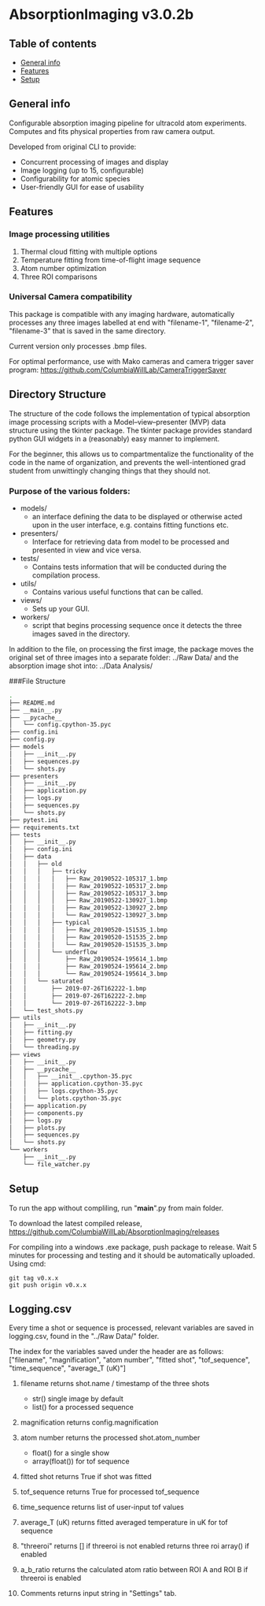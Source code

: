 # AbsorptionImaging v3.0.2b

## Table of contents
* [General info](#general-info)
* [Features](#features)
* [Setup](#setup)

## General info
Configurable absorption imaging pipeline for ultracold atom experiments. Computes and fits physical properties from raw camera output.

Developed from original CLI to provide:
- Concurrent processing of images and display
- Image logging (up to 15, configurable)
- Configurability for atomic species
- User-friendly GUI for ease of usability
	
## Features
### Image processing utilities
1. Thermal cloud fitting with multiple options
2. Temperature fitting from time-of-flight image sequence
3. Atom number optimization
4. Three ROI comparisons

### Universal Camera compatibility
This package is compatible with any imaging hardware, automatically processes any three images labelled at end with "filename-1", "filename-2", "filename-3" that is saved in the same directory.

Current version only processes .bmp files.

For optimal performance, use with Mako cameras and camera trigger saver program:
https://github.com/ColumbiaWillLab/CameraTriggerSaver

## Directory Structure
The structure of the code follows the implementation of typical absorption image processing scripts with a Model–view–presenter (MVP) data structure using the tkinter package. The tkinter package provides standard python GUI widgets in a (reasonably) easy manner to implement.

For the beginner, this allows us to compartmentalize the functionality of the code in the name of organization, and prevents the well-intentioned grad student from unwittingly changing things that they should not.

### Purpose of the various folders:

* models/
    + an interface defining the data to be displayed or otherwise acted upon in the user interface, e.g. contains fitting functions etc.
* presenters/
    + Interface for retrieving data from model to be processed and presented in view and vice versa.
* tests/
    + Contains tests information that will be conducted during the compilation process.
* utils/
    + Contains various useful functions that can be called.
* views/
    + Sets up your GUI.
* workers/
    + script that begins processing sequence once it detects the three images saved in the directory.

In addition to the file, on processing the first image, the package moves the original set of three images into a separate folder:
../Raw Data/
and the absorption image shot into:
../Data Analysis/

###File Structure
```bash
.
├── README.md
├── __main__.py
├── __pycache__
│   └── config.cpython-35.pyc
├── config.ini
├── config.py
├── models
│   ├── __init__.py
│   ├── sequences.py
│   └── shots.py
├── presenters
│   ├── __init__.py
│   ├── application.py
│   ├── logs.py
│   ├── sequences.py
│   └── shots.py
├── pytest.ini
├── requirements.txt
├── tests
│   ├── __init__.py
│   ├── config.ini
│   ├── data
│   │   ├── old
│   │   │   ├── tricky
│   │   │   │   ├── Raw_20190522-105317_1.bmp
│   │   │   │   ├── Raw_20190522-105317_2.bmp
│   │   │   │   ├── Raw_20190522-105317_3.bmp
│   │   │   │   ├── Raw_20190522-130927_1.bmp
│   │   │   │   ├── Raw_20190522-130927_2.bmp
│   │   │   │   └── Raw_20190522-130927_3.bmp
│   │   │   ├── typical
│   │   │   │   ├── Raw_20190520-151535_1.bmp
│   │   │   │   ├── Raw_20190520-151535_2.bmp
│   │   │   │   └── Raw_20190520-151535_3.bmp
│   │   │   └── underflow
│   │   │       ├── Raw_20190524-195614_1.bmp
│   │   │       ├── Raw_20190524-195614_2.bmp
│   │   │       └── Raw_20190524-195614_3.bmp
│   │   └── saturated
│   │       ├── 2019-07-26T162222-1.bmp
│   │       ├── 2019-07-26T162222-2.bmp
│   │       └── 2019-07-26T162222-3.bmp
│   └── test_shots.py
├── utils
│   ├── __init__.py
│   ├── fitting.py
│   ├── geometry.py
│   └── threading.py
├── views
│   ├── __init__.py
│   ├── __pycache__
│   │   ├── __init__.cpython-35.pyc
│   │   ├── application.cpython-35.pyc
│   │   ├── logs.cpython-35.pyc
│   │   └── plots.cpython-35.pyc
│   ├── application.py
│   ├── components.py
│   ├── logs.py
│   ├── plots.py
│   ├── sequences.py
│   └── shots.py
└── workers
    ├── __init__.py
    └── file_watcher.py
```	

## Setup
To run the app without compliling, run "__main__".py from main folder.

To download the latest compiled release, https://github.com/ColumbiaWillLab/AbsorptionImaging/releases

For compiling into a windows .exe package, push package to release. Wait 5 minutes for processing and testing and it should be automatically uploaded.
Using cmd:
```
git tag v0.x.x
git push origin v0.x.x
```

## Logging.csv
Every time a shot or sequence is processed, relevant variables are saved in logging.csv, found in the "../Raw Data/" folder.

The index for the variables saved under the header are as follows:
["filename", "magnification", "atom number", "fitted shot", "tof_sequence", "time_sequence", "average_T (uK)"]

1. filename 
    returns shot.name / timestamp of the three shots
    - str() single image by default
    - list() for a processed sequence

2. magnification
    returns config.magnification

3. atom number
    returns the processed shot.atom_number
    - float() for a single show
    - array(float()) for tof sequence

4. fitted shot
    returns True if shot was fitted

5. tof_sequence
    returns True for processed tof_sequence

6. time_sequence
    returns list of user-input tof values

7. average_T (uK)
    returns fitted averaged temperature in uK for tof sequence

8. "threeroi"
    returns [] if threeroi is not enabled
    returns three roi array() if enabled

9. a_b_ratio
    returns the calculated atom ratio between ROI A and ROI B if threeroi is enabled

10. Comments
    returns input string in "Settings" tab.
